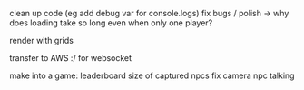 clean up code
(eg add debug var for console.logs)
fix bugs / polish
-> why does loading take so long even when only one player?

render with grids

transfer to AWS :/ for websocket

make into a game:
leaderboard
size of captured npcs
fix camera
npc talking
